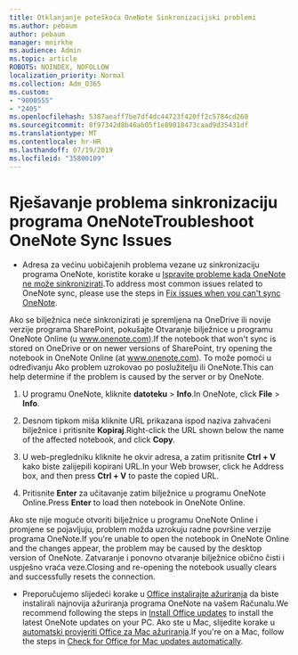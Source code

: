 ```yaml
---
title: Otklanjanje poteškoća OneNote Sinkronizacijski problemi
ms.author: pebaum
author: pebaum
manager: mnirkhe
ms.audience: Admin
ms.topic: article
ROBOTS: NOINDEX, NOFOLLOW
localization_priority: Normal
ms.collection: Adm_O365
ms.custom:
- "9000555"
- "2405"
ms.openlocfilehash: 5387aeaff7be7df4dc44723f420ff2c5784cd260
ms.sourcegitcommit: 8f97342d8b46ab05f1e89018473caad9d35431df
ms.translationtype: MT
ms.contentlocale: hr-HR
ms.lasthandoff: 07/19/2019
ms.locfileid: "35800109"
---
```

# <a name="troubleshoot-onenote-sync-issues"></a><span data-ttu-id="3ca9b-102">Rješavanje problema sinkronizaciju programa OneNote</span><span class="sxs-lookup"><span data-stu-id="3ca9b-102">Troubleshoot OneNote Sync Issues</span></span>

* <span data-ttu-id="3ca9b-103">Adresa za većinu uobičajenih problema vezane uz sinkronizaciju programa OneNote, koristite korake u [Ispravite probleme kada OneNote ne može sinkronizirati](https://support.office.com/article/Fix-issues-when-you-can-t-sync-OneNote-299495ef-66d1-448f-90c1-b785a6968d45).</span><span class="sxs-lookup"><span data-stu-id="3ca9b-103">To address most common issues related to OneNote sync, please use the steps in [Fix issues when you can't sync OneNote](https://support.office.com/article/Fix-issues-when-you-can-t-sync-OneNote-299495ef-66d1-448f-90c1-b785a6968d45).</span></span>

<span data-ttu-id="3ca9b-104">Ako se bilježnica neće sinkronizirati je spremljena na OneDrive ili novije verzije programa SharePoint, pokušajte Otvaranje bilježnice u programu OneNote Online (u www.onenote.com).</span><span class="sxs-lookup"><span data-stu-id="3ca9b-104">If the notebook that won't sync is stored on OneDrive or on newer versions of SharePoint, try opening the notebook in OneNote Online (at www.onenote.com).</span></span> <span data-ttu-id="3ca9b-105">To može pomoći u određivanju Ako problem uzrokovao po poslužitelju ili OneNote.</span><span class="sxs-lookup"><span data-stu-id="3ca9b-105">This can help determine if the problem is caused by the server or by OneNote.</span></span>

1. <span data-ttu-id="3ca9b-106">U programu OneNote, kliknite **datoteku** > **Info**.</span><span class="sxs-lookup"><span data-stu-id="3ca9b-106">In OneNote, click **File** > **Info**.</span></span>

2. <span data-ttu-id="3ca9b-107">Desnom tipkom miša kliknite URL prikazana ispod naziva zahvaćeni bilježnice i pritisnite **Kopiraj**.</span><span class="sxs-lookup"><span data-stu-id="3ca9b-107">Right-click the URL shown below the name of the affected notebook, and click **Copy**.</span></span>

3. <span data-ttu-id="3ca9b-108">U web-pregledniku kliknite he okvir adresa, a zatim pritisnite **Ctrl + V** kako biste zalijepili kopirani URL.</span><span class="sxs-lookup"><span data-stu-id="3ca9b-108">In your Web browser, click he Address box, and then press **Ctrl + V** to paste the copied URL.</span></span>

4. <span data-ttu-id="3ca9b-109">Pritisnite **Enter** za učitavanje zatim bilježnice u programu OneNote Online.</span><span class="sxs-lookup"><span data-stu-id="3ca9b-109">Press **Enter** to load then notebook in OneNote Online.</span></span>

<span data-ttu-id="3ca9b-110">Ako ste nije moguće otvoriti bilježnice u programu OneNote Online i promjene se pojavljuju, problem možda uzrokuju radne površine verzije programa OneNote.</span><span class="sxs-lookup"><span data-stu-id="3ca9b-110">If you're unable to open the notebook in OneNote Online and the changes appear, the problem may be caused by the desktop version of OneNote.</span></span> <span data-ttu-id="3ca9b-111">Zatvaranje i ponovno otvaranje bilježnice obično čisti i uspješno vraća veze.</span><span class="sxs-lookup"><span data-stu-id="3ca9b-111">Closing and re-opening the notebook usually clears and successfully resets the connection.</span></span>

* <span data-ttu-id="3ca9b-112">Preporučujemo slijedeći korake u [Office instalirajte ažuriranja](https://support.office.com/article/Install-Office-updates-2ab296f3-7f03-43a2-8e50-46de917611c5) da biste instalirali najnovija ažuriranja programa OneNote na vašem Računalu.</span><span class="sxs-lookup"><span data-stu-id="3ca9b-112">We recommend following the steps in [Install Office updates](https://support.office.com/article/Install-Office-updates-2ab296f3-7f03-43a2-8e50-46de917611c5) to install the latest OneNote updates on your PC.</span></span> <span data-ttu-id="3ca9b-113">Ako ste u Mac, slijedite korake u [automatski provjeriti Office za Mac ažuriranja](https://support.office.com/article/update-office-for-mac-automatically-bfd1e497-c24d-4754-92ab-910a4074d7c1).</span><span class="sxs-lookup"><span data-stu-id="3ca9b-113">If you're on a Mac, follow the steps in [Check for Office for Mac updates automatically](https://support.office.com/article/update-office-for-mac-automatically-bfd1e497-c24d-4754-92ab-910a4074d7c1).</span></span>